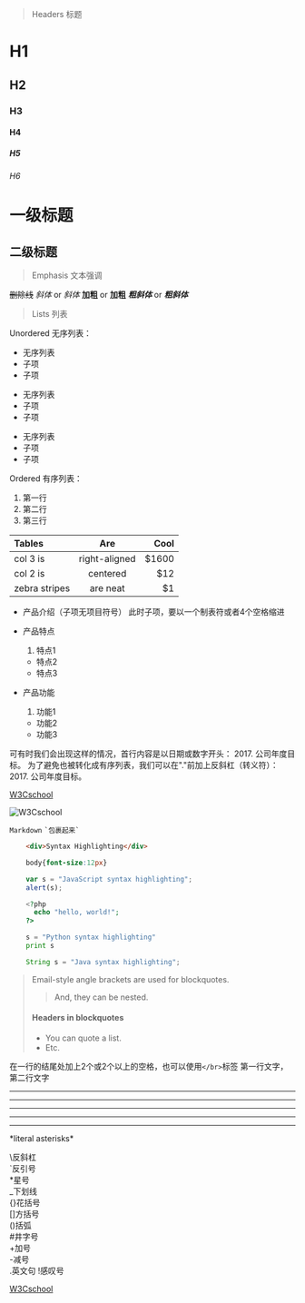 > 
> Headers 标题

#  H1
##  H2
###  H3
####  H4
#####  H5
######  H6

一级标题
===
 
二级标题
---

> 
> Emphasis 文本强调

~~删除线~~
*斜体* or _斜体_
**加粗** or __加粗__
***粗斜体*** or ___粗斜体___

> 
> Lists 列表

Unordered 无序列表：
* 无序列表
* 子项
* 子项
 
+ 无序列表
+ 子项
+ 子项
 
- 无序列表
- 子项
- 子项

Ordered 有序列表：
1. 第一行
2. 第二行
3. 第三行

| Tables    | Are           | Cool  |
|:-|:-:|-:|
| col 3 is   | right-aligned | $1600 |
| col 2 is       | centered      |   $12 |
| zebra stripes | are neat      |    $1 |


* 产品介绍（子项无项目符号）
此时子项，要以一个制表符或者4个空格缩进
 
* 产品特点
    1. 特点1
    - 特点2
    - 特点3
* 产品功能
    1. 功能1
    - 功能2
    - 功能3

可有时我们会出现这样的情况，首行内容是以日期或数字开头：
2017. 公司年度目标。
为了避免也被转化成有序列表，我们可以在"."前加上反斜杠（转义符）：
2017\. 公司年度目标。


[W3Cschool](http://www.w3cschool.cn/ "标题")

![W3Cschool](http://statics.w3cschool.cn/images/w3c/index-logo.png "标题")

`Markdown`
`` `包裹起来` ``
```html
    <div>Syntax Highlighting</div>
```
```css
    body{font-size:12px}
```
```javascript
    var s = "JavaScript syntax highlighting";
    alert(s);
```
```php
    <?php
      echo "hello, world!";
    ?>
```
```python
    s = "Python syntax highlighting"
    print s
```
```java
    String s = "Java syntax highlighting";
```



> Email-style angle brackets
> are used for blockquotes.
> > And, they can be nested.
> #### Headers in blockquotes
> * You can quote a list.
> * Etc.


在一行的结尾处加上2个或2个以上的空格，也可以使用`</br>`标签
第一行文字，  
第二行文字

* * *

***

*****

- - -

---------------------------------------

\*literal asterisks\*

\\反斜杠  
\`反引号  
\*星号  
\_下划线  
\{\}花括号  
\[\]方括号  
\(\)括弧  
\#井字号  
\+加号  
\-减号  
\.英文句 
\!感叹号


<a href="https://www.w3cschool.cn/">W3Cschool</a>







